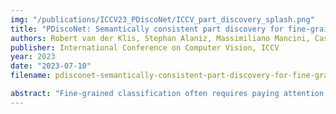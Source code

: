 ```yaml
---
img: "/publications/ICCV23_PDiscoNet/ICCV_part_discovery_splash.png"
title: "PDiscoNet: Semantically consistent part discovery for fine-grained recognition"
authors: Robert van der Klis, Stephan Alaniz, Massimiliano Mancini, Cassio Dantas, Dino Ienco, Zeynep Akata, Diego Marcos
publisher: International Conference on Computer Vision, ICCV
year: 2023
date: "2023-07-10"
filename: pdisconet-semantically-consistent-part-discovery-for-fine-grained-recognition

abstract: "Fine-grained classification often requires paying attention to specific object parts (e.g. some bird species are best distinguished by looking at their beak shape, other at the pattern in their wings, etc.). Forcing a fine-grained classification model to first detect such parts and then using them to infer the class could help us gauge better whether the model is indeed looking at the right details than interpretability methods that provide a single attribution map. We propose a method to discover object parts by using only image-level class labels along with priors encouraging the parts to be: discriminative, compact, distinct from each other, equivariant to rigid transforms and active in at least some of the images. In addition to using the appropriate losses to encode these priors, we propose to use part-dropout, where full part feature vectors are dropped at once to prevent a single part from dominating in the classification, and part feature vector modulation, which makes the information coming from each part distinct from the perspective of the classifier. Our results on CUB, CelebA and PartImageNet show that the proposed method provides substantially better part discovery performance than previous methods while not requiring any additional hyper-parameter tuning and without penalizing the classification performance."
---
```

